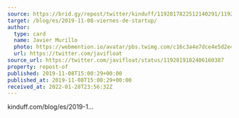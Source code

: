 ```yaml
---
source: https://brid.gy/repost/twitter/kinduff/1192817822512140291/1192819182406160387
target: /blog/es/2019-11-08-viernes-de-startup/
author:
  type: card
  name: Javier Murillo
  photo: https://webmention.io/avatar/pbs.twimg.com/c16c3a4e7dce4e5d2e4d29487562d77ca9cad51f79f37a67da57aa8587650aed.jpg
  url: https://twitter.com/javifloat
source_url: https://twitter.com/javifloat/status/1192819182406160387
property: repost-of
published: 2019-11-08T15:00:29+00:00
published_at: 2019-11-08T15:00:29+00:00
received_at: 2022-01-28T23:56:32Z
---
```


kinduff.com/blog/es/2019-1…